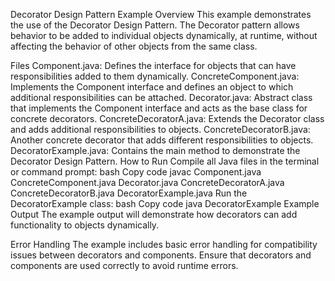 Decorator Design Pattern Example
Overview
This example demonstrates the use of the Decorator Design Pattern. The Decorator pattern allows behavior to be added to individual objects dynamically, at runtime, without affecting the behavior of other objects from the same class.

Files
Component.java: Defines the interface for objects that can have responsibilities added to them dynamically.
ConcreteComponent.java: Implements the Component interface and defines an object to which additional responsibilities can be attached.
Decorator.java: Abstract class that implements the Component interface and acts as the base class for concrete decorators.
ConcreteDecoratorA.java: Extends the Decorator class and adds additional responsibilities to objects.
ConcreteDecoratorB.java: Another concrete decorator that adds different responsibilities to objects.
DecoratorExample.java: Contains the main method to demonstrate the Decorator Design Pattern.
How to Run
Compile all Java files in the terminal or command prompt:
bash
Copy code
javac Component.java ConcreteComponent.java Decorator.java ConcreteDecoratorA.java ConcreteDecoratorB.java DecoratorExample.java
Run the DecoratorExample class:
bash
Copy code
java DecoratorExample
Example Output
The example output will demonstrate how decorators can add functionality to objects dynamically.

Error Handling
The example includes basic error handling for compatibility issues between decorators and components. Ensure that decorators and components are used correctly to avoid runtime errors.